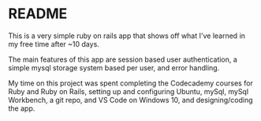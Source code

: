 # README

This is a very simple ruby on rails app that shows off what I've learned in my free time after ~10 days. 

The main features of this app are session based user authentication, a simple mysql storage system based per user, and error handling.

My time on this project was spent completing the Codecademy courses for Ruby and Ruby on Rails, setting up and configuring Ubuntu, mySql, mySql Workbench, a git repo, and VS Code on Windows 10, and designing/coding the app. 


